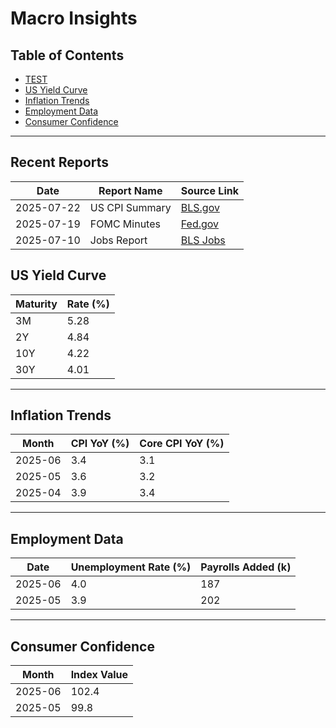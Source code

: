 # Macro Insights

## Table of Contents
- [TEST](#recent-reports)
- [US Yield Curve](#us-yield-curve)
- [Inflation Trends](#inflation-trends)
- [Employment Data](#employment-data)
- [Consumer Confidence](#consumer-confidence)

---

## Recent Reports

| Date       | Report Name         | Source Link                       |
|------------|---------------------|-----------------------------------|
| 2025-07-22 | US CPI Summary      | [BLS.gov](https://www.bls.gov/cpi/) |
| 2025-07-19 | FOMC Minutes        | [Fed.gov](https://www.federalreserve.gov/monetarypolicy/fomc.htm) |
| 2025-07-10 | Jobs Report         | [BLS Jobs](https://www.bls.gov/news.release/empsit.nr0.htm) |


## US Yield Curve

| Maturity | Rate (%) |
|----------|----------|
| 3M       | 5.28     |
| 2Y       | 4.84     |
| 10Y      | 4.22     |
| 30Y      | 4.01     |

---

## Inflation Trends

| Month     | CPI YoY (%) | Core CPI YoY (%) |
|-----------|-------------|------------------|
| 2025-06   | 3.4         | 3.1              |
| 2025-05   | 3.6         | 3.2              |
| 2025-04   | 3.9         | 3.4              |

---

## Employment Data

| Date      | Unemployment Rate (%) | Payrolls Added (k) |
|-----------|------------------------|---------------------|
| 2025-06   | 4.0                    | 187                 |
| 2025-05   | 3.9                    | 202                 |

---

## Consumer Confidence

| Month     | Index Value |
|-----------|-------------|
| 2025-06   | 102.4       |
| 2025-05   | 99.8        |

